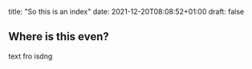 title: "So this is an index"
date: 2021-12-20T08:08:52+01:00
draft: false



## Where is this even?



text fro isdng